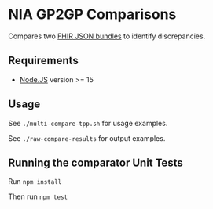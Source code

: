 # NIA GP2GP Comparisons

Compares two [FHIR JSON bundles][bundle] to identify discrepancies.

## Requirements

- [Node.JS] version >= 15

[Node.JS]: https://nodejs.org

## Usage

See `./multi-compare-tpp.sh` for usage examples.

See `./raw-compare-results` for output examples.

[bundle]: https://developer.nhs.uk/apis/gpconnect-1-6-0/access_documents_development_bundle.html

## Running the comparator Unit Tests

Run `npm install`

Then run `npm test`